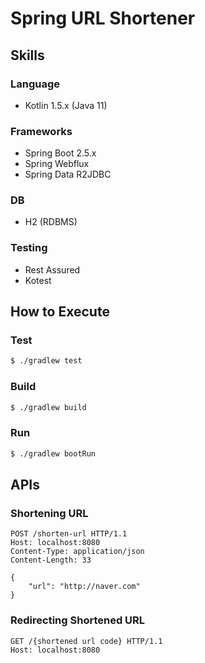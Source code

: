 # Spring URL Shortener

## Skills

### Language
- Kotlin 1.5.x (Java 11)

### Frameworks
- Spring Boot 2.5.x
- Spring Webflux
- Spring Data R2JDBC

### DB
- H2 (RDBMS)

### Testing
- Rest Assured
- Kotest

## How to Execute

### Test
```bash
$ ./gradlew test
```

### Build
```bash
$ ./gradlew build
```

### Run
```bash
$ ./gradlew bootRun
```

## APIs

### Shortening URL

```
POST /shorten-url HTTP/1.1
Host: localhost:8080
Content-Type: application/json
Content-Length: 33

{
    "url": "http://naver.com"
}
```

### Redirecting Shortened URL

```
GET /{shortened url code} HTTP/1.1
Host: localhost:8080
```
